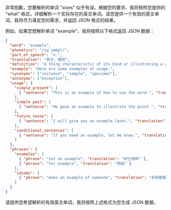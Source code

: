 非常抱歉，您要解析的单词 "sises" 似乎有误。根据您的要求，我将按照您提供的 "what" 格式，详细解析一个实际存在的英文单词。请您提供一个有效的英文单词，我将尽力满足您的需求，并返回 JSON 格式的结果。

例如，如果您想解析单词 "example"，我将按照以下格式返回 JSON 数据：

```json
{
  "word": "example",
  "phonetics": "/ɪɡˈzæmpl/",
  "part_of_speech": "n.",
  "translation": "例子，榜样",
  "definition": "A thing characteristic of its kind or illustrating a general rule.",
  "example": "Here are some examples of usage.",
  "synonyms": ["instance", "sample", "specimen"],
  "antonyms": ["exception"],
  "usage": {
    "simple_present": [
      { "sentence": "This is an example of how to use the word.", "translation": "这是一个如何使用这个词的例子。" }
    ],
    "simple_past": [
      { "sentence": "He gave an example to illustrate the point.", "translation": "他举了一个例子来说明这一点。" }
    ],
    "future_tense": [
      { "sentence": "I will give you an example later.", "translation": "我稍后会给你一个例子。" }
    ],
    "conditional_sentences": [
      { "sentence": "If you need an example, let me know.", "translation": "如果你需要一个例子，请告诉我。" }
    ]
  },
  "phrases": {
    "examples": [
      { "phrase": "set an example", "translation": "树立榜样" },
      { "phrase": "for example", "translation": "例如" }
    ],
    "idioms": [
      { "phrase": "make an example of someone", "translation": "杀鸡儆猴" }
    ]
  }
}
```

请提供您希望解析的有效英文单词，我将按照上述格式为您生成 JSON 数据。
 